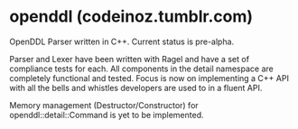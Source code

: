 openddl (codeinoz.tumblr.com)
=======

OpenDDL Parser written in C++. Current status is pre-alpha. 

Parser and Lexer have been written with Ragel and have a set of compliance tests for each. 
All components in the detail namespace are completely functional and tested. Focus is now
on implementing a C++ API with all the bells and whistles developers are used to in a fluent
API.

Memory management (Destructor/Constructor) for openddl::detail::Command is yet to be implemented.

